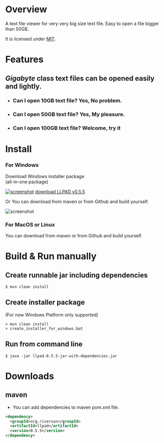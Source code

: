 # Overview
A text file viewer for very very big size text file. Easy to open a file bigger than 50GB.

It is licensed under [MIT](https://opensource.org/licenses/MIT).

# Features
## *Gigabyte* class text files can be opened easily and lightly.

- <h3>Can I open 10GB text file? Yes, No problem.</h3>
- <h3>Can I open 50GB text file? Yes, My pleasure.</h3>
- <h3>Can I open 100GB text file? Welcome, try it</h3>


# Install
### For Windows
Download Windows installer package  
(all-in-one package)

[![screenshot](https://riversun.github.io/img/llpad_icon.png
 "screenshot")](http://riversun.org/downloads/LLPAD-0.5.5.zip)
[download LLPAD v0.5.5](http://riversun.org/downloads/LLPAD-0.5.5.zip)

Or You can download from maven or from Github and build yourself.

![screenshot](https://riversun.github.io/img/llpad_055.png
 "screenshot")

### For MacOS or Linux
You can download from maven or from Github and build yourself.

# Build & Run manually
## Create runnable jar including dependencies
```
$ mvn clean install
```

## Create installer package
(For now Windows Platform only supported)
```
> mvn clean install
> create_installer_for_windows.bat
```

## Run from command line
```
$ java -jar llpad-0.5.5-jar-with-dependencies.jar
```
# Downloads

## maven
- You can add dependencies to maven pom.xml file.
```xml
<dependency>
  <groupId>org.riversun</groupId>
  <artifactId>llpad</artifactId>
  <version>0.5.5</version>
</dependency>
```
